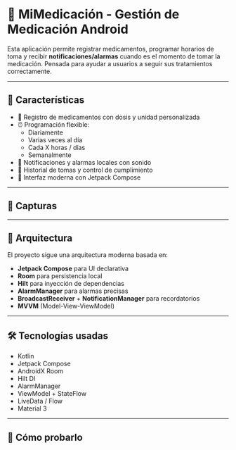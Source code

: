 # 💊 MiMedicación - Gestión de Medicación Android

Esta aplicación permite registrar medicamentos, programar horarios de toma y recibir **notificaciones/alarmas** cuando es el momento de tomar la medicación. Pensada para ayudar a usuarios a seguir sus tratamientos correctamente.

---

## 🚀 Características

- 📝 Registro de medicamentos con dosis y unidad personalizada
- ⏰ Programación flexible:
  - Diariamente
  - Varias veces al día
  - Cada X horas / días
  - Semanalmente
- 🔔 Notificaciones y alarmas locales con sonido
- 📅 Historial de tomas y control de cumplimiento
- 📱 Interfaz moderna con Jetpack Compose

---

## 📸 Capturas

---

## 🧱 Arquitectura

El proyecto sigue una arquitectura moderna basada en:

- **Jetpack Compose** para UI declarativa
- **Room** para persistencia local
- **Hilt** para inyección de dependencias
- **AlarmManager** para alarmas precisas
- **BroadcastReceiver** + **NotificationManager** para recordatorios
- **MVVM** (Model-View-ViewModel)

---

## 🛠️ Tecnologías usadas

- Kotlin
- Jetpack Compose
- AndroidX Room
- Hilt DI
- AlarmManager
- ViewModel + StateFlow
- LiveData / Flow
- Material 3

---

## 🧪 Cómo probarlo
